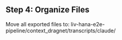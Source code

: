 ## Step 4: Organize Files

Move all exported files to:
liv-hana-e2e-pipeline/context_dragnet/transcripts/claude/
